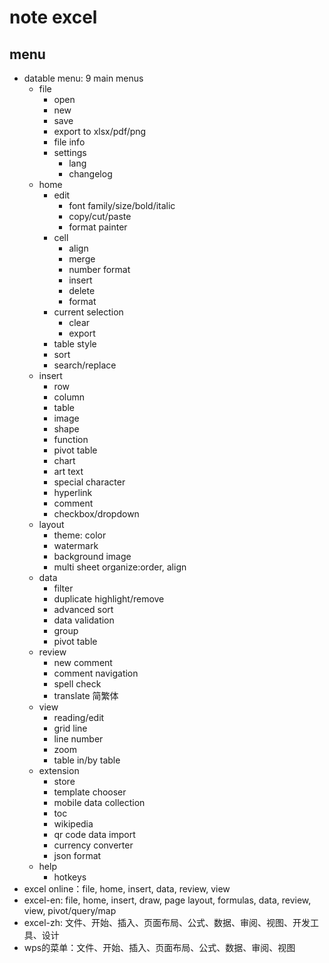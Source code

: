 # note excel

## menu
- datable menu: 9 main menus
    - file
        - open
        - new
        - save
        - export to xlsx/pdf/png
        - file info
        - settings
            - lang
            - changelog
    - home
        - edit
            - font family/size/bold/italic
            - copy/cut/paste
            - format painter
        - cell
            - align
            - merge
            - number format
            - insert
            - delete
            - format
        - current selection
            - clear
            - export 
        - table style
        - sort
        - search/replace
    - insert
        - row
        - column
        - table
        - image
        - shape
        - function
        - pivot table
        - chart
        - art text
        - special character
        - hyperlink
        - comment
        - checkbox/dropdown
    - layout
        - theme: color
        - watermark
        - background image
        - multi sheet organize:order, align
    - data
        - filter
        - duplicate highlight/remove
        - advanced sort
        - data validation
        - group
        - pivot table
    - review
        - new comment
        - comment navigation
        - spell check
        - translate 简繁体
    - view
        - reading/edit
        - grid line
        - line number
        - zoom
        - table in/by table 
    - extension
        - store
        - template chooser
        - mobile data collection
        - toc
        - wikipedia
        - qr code data import
        - currency converter
        - json format
    - help
        - hotkeys
- excel online：file, home, insert, data, review, view 
- excel-en: file, home, insert, draw, page layout, formulas, data, review, view, pivot/query/map
- excel-zh: 文件、开始、插入、页面布局、公式、数据、审阅、视图、开发工具、设计
- wps的菜单：文件、开始、插入、页面布局、公式、数据、审阅、视图

